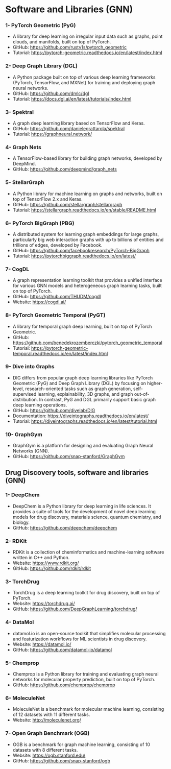 # Software and Libraries (GNN)

### 1- PyTorch Geometric (PyG)
* A library for deep learning on irregular input data such as graphs, point clouds, and manifolds, built on top of PyTorch.
* GitHub: https://github.com/rusty1s/pytorch_geometric
* Tutorial: https://pytorch-geometric.readthedocs.io/en/latest/index.html

### 2- Deep Graph Library (DGL)
* A Python package built on top of various deep learning frameworks (PyTorch, TensorFlow, and MXNet) for training and deploying graph neural networks.
* GitHub: https://github.com/dmlc/dgl
* Tutorial: https://docs.dgl.ai/en/latest/tutorials/index.html

### 3- Spektral
* A graph deep learning library based on TensorFlow and Keras.
* GitHub: https://github.com/danielegrattarola/spektral
* Tutorial: https://graphneural.network/

### 4- Graph Nets
* A TensorFlow-based library for building graph networks, developed by DeepMind.
* GitHub: https://github.com/deepmind/graph_nets

### 5- StellarGraph
* A Python library for machine learning on graphs and networks, built on top of TensorFlow 2.x and Keras.
* GitHub: https://github.com/stellargraph/stellargraph
* Tutorial: https://stellargraph.readthedocs.io/en/stable/README.html

### 6- PyTorch BigGraph (PBG)
* A distributed system for learning graph embeddings for large graphs, particularly big web interaction graphs with up to billions of entities and trillions of edges, developed by Facebook.
* GitHub: https://github.com/facebookresearch/PyTorch-BigGraph
* Tutorial: https://pytorchbiggraph.readthedocs.io/en/latest/

### 7- CogDL
* A graph representation learning toolkit that provides a unified interface for various GNN models and heterogeneous graph learning tasks, built on top of PyTorch.
* GitHub: https://github.com/THUDM/cogdl
* Website: https://cogdl.ai/

### 8- PyTorch Geometric Temporal (PyGT)
* A library for temporal graph deep learning, built on top of PyTorch Geometric.
* GitHub: https://github.com/benedekrozemberczki/pytorch_geometric_temporal
* Tutorial: https://pytorch-geometric-temporal.readthedocs.io/en/latest/index.html

### 9- Dive into Graphs
* DIG differs from popular graph deep learning libraries like PyTorch Geometric (PyG) and Deep Graph Library (DGL) by focusing on higher-level, research-oriented tasks such as graph generation, self-supervised learning, explainability, 3D graphs, and graph out-of-distribution. In contrast, PyG and DGL primarily support basic graph deep learning operations.
* GitHub: https://github.com/divelab/DIG
* Documentation: https://diveintographs.readthedocs.io/en/latest/
* Tutorial: https://diveintographs.readthedocs.io/en/latest/tutorial.html

### 10- GraphGym
* GraphGym is a platform for designing and evaluating Graph Neural Networks (GNN). 
* GitHub: https://github.com/snap-stanford/GraphGym


## Drug Discovery tools, software and libraries (GNN)

### 1- DeepChem
* DeepChem is a Python library for deep learning in life sciences. It provides a suite of tools for the development of novel deep learning models for drug discovery, materials science, quantum chemistry, and biology.
* GitHub: https://github.com/deepchem/deepchem

### 2- RDKit
* RDKit is a collection of cheminformatics and machine-learning software written in C++ and Python.
* Website: https://www.rdkit.org/
* GitHub: https://github.com/rdkit/rdkit

### 3- TorchDrug
* TorchDrug is a deep learning toolkit for drug discovery, built on top of PyTorch.
* Website: https://torchdrug.ai/
* GitHub: https://github.com/DeepGraphLearning/torchdrug/

### 4- DataMol
* datamol.io is an open-source toolkit that simplifies molecular processing and featurization workflows for ML scientists in drug discovery.
* Website: https://datamol.io/
* GitHub: https://github.com/datamol-io/datamol

### 5- Chemprop
* Chemprop is a Python library for training and evaluating graph neural networks for molecular property prediction, built on top of PyTorch.
* GitHub: https://github.com/chemprop/chemprop

### 6- MoleculeNet
* MoleculeNet is a benchmark for molecular machine learning, consisting of 12 datasets with 11 different tasks.
* Website: http://moleculenet.org/

### 7- Open Graph Benchmark (OGB)
* OGB is a benchmark for graph machine learning, consisting of 10 datasets with 8 different tasks.
* Website: https://ogb.stanford.edu/
* GitHub: https://github.com/snap-stanford/ogb


